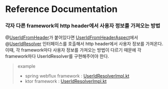 # Reference Documentation

### 각자 다른 framework의 http header에서 사용자 정보를 가져오는 방법
@[UserIdFromHeader](common%2Fsrc%2Fmain%2Fkotlin%2Fcom%2Fcherhy%2Fcommon%2Fannotation%2FUserIdFromHeader.kt)가 붙어있다면 [UserIdFromHeaderAspect](common%2Fsrc%2Fmain%2Fkotlin%2Fcom%2Fcherhy%2Fcommon%2Fconfig%2FUserIdFromHeaderAspect.kt)에서 @[UserIdResolver](common%2Fsrc%2Fmain%2Fkotlin%2Fcom%2Fcherhy%2Fcommon%2Fconfig%2FUserIdResolver.kt) 인터페이스를 호출해서 http header에서 사용자 정보를 가져온다.  
이때, 각 framework마다 사용자 정보를 가져오는 방법이 다르기 때문에 각 framework마다 UserIdResolver를 구현해주어야 한다.  
> example
> - spring webflux framework : [UserIdResolverImpl.kt](payment%2Fsrc%2Fmain%2Fkotlin%2Fcom%2Fcherhy%2Fpayment%2Fconfig%2FUserIdResolverImpl.kt)   
> - ktor framework : [UserIdResolverImpl.kt](user%2Fsrc%2Fmain%2Fkotlin%2Fcherhy%2Fexample%2Fplugins%2Fconfig%2FUserIdResolverImpl.kt)

